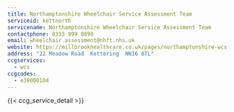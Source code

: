 ```yaml
---
title: Northamptonshire Wheelchair Service Assessment Team
serviceid: kettnorth
servicename: Northamptonshire Wheelchair Service Assessment Team
contactphone: 0333 999 0890
email: wheelchair.assessment@nhft.nhs.uk
website: https://millbrookhealthcare.co.uk/pages/northamptonshire-wcs
address: "22 Meadow Road  Kettering  NN16 8TL"
ccgservices:
  - wcs
ccgcodes:
  - e38000104
---
```


{{< ccg_service_detail >}}
